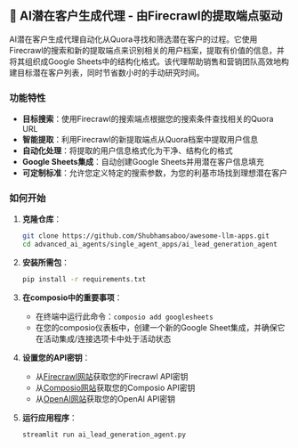 ## 🎯 AI潜在客户生成代理 - 由Firecrawl的提取端点驱动

AI潜在客户生成代理自动化从Quora寻找和筛选潜在客户的过程。它使用Firecrawl的搜索和新的提取端点来识别相关的用户档案，提取有价值的信息，并将其组织成Google Sheets中的结构化格式。该代理帮助销售和营销团队高效地构建目标潜在客户列表，同时节省数小时的手动研究时间。

### 功能特性
- **目标搜索**：使用Firecrawl的搜索端点根据您的搜索条件查找相关的Quora URL
- **智能提取**：利用Firecrawl的新提取端点从Quora档案中提取用户信息
- **自动化处理**：将提取的用户信息格式化为干净、结构化的格式
- **Google Sheets集成**：自动创建Google Sheets并用潜在客户信息填充
- **可定制标准**：允许您定义特定的搜索参数，为您的利基市场找到理想潜在客户

### 如何开始
1. **克隆仓库**：
   ```bash
   git clone https://github.com/Shubhamsaboo/awesome-llm-apps.git
   cd advanced_ai_agents/single_agent_apps/ai_lead_generation_agent
   ```
3. **安装所需包**：
   ```bash
   pip install -r requirements.txt
   ```
4. **在composio中的重要事项**：
    - 在终端中运行此命令：`composio add googlesheets`
    - 在您的composio仪表板中，创建一个新的Google Sheet集成，并确保它在活动集成/连接选项卡中处于活动状态

5. **设置您的API密钥**：
   - 从[Firecrawl网站](https://www.firecrawl.dev/app/api-keys)获取您的Firecrawl API密钥
   - 从[Composio网站](https://composio.ai)获取您的Composio API密钥
   - 从[OpenAI网站](https://platform.openai.com/api-keys)获取您的OpenAI API密钥

6. **运行应用程序**：
   ```bash
   streamlit run ai_lead_generation_agent.py
   ```